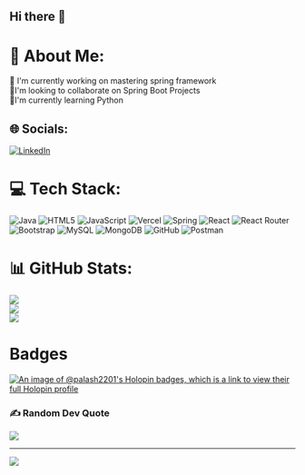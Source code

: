 ## Hi there 👋

# 💫 About Me:
🔭 I'm currently working on mastering spring framework<br>👯I'm looking to collaborate on Spring Boot Projects<br>🌱I'm currently learning Python <br>


## 🌐 Socials:
[![LinkedIn](https://img.shields.io/badge/LinkedIn-%230077B5.svg?logo=linkedin&logoColor=white)](https://linkedin.com/in/palash-mahajan-6a4668275) 

# 💻 Tech Stack:
![Java](https://img.shields.io/badge/java-%23ED8B00.svg?style=for-the-badge&logo=openjdk&logoColor=white) ![HTML5](https://img.shields.io/badge/html5-%23E34F26.svg?style=for-the-badge&logo=html5&logoColor=white) ![JavaScript](https://img.shields.io/badge/javascript-%23323330.svg?style=for-the-badge&logo=javascript&logoColor=%23F7DF1E) ![Vercel](https://img.shields.io/badge/vercel-%23000000.svg?style=for-the-badge&logo=vercel&logoColor=white) ![Spring](https://img.shields.io/badge/spring-%236DB33F.svg?style=for-the-badge&logo=spring&logoColor=white) ![React](https://img.shields.io/badge/react-%2320232a.svg?style=for-the-badge&logo=react&logoColor=%2361DAFB) ![React Router](https://img.shields.io/badge/React_Router-CA4245?style=for-the-badge&logo=react-router&logoColor=white) ![Bootstrap](https://img.shields.io/badge/bootstrap-%238511FA.svg?style=for-the-badge&logo=bootstrap&logoColor=white) ![MySQL](https://img.shields.io/badge/mysql-4479A1.svg?style=for-the-badge&logo=mysql&logoColor=white) ![MongoDB](https://img.shields.io/badge/MongoDB-%234ea94b.svg?style=for-the-badge&logo=mongodb&logoColor=white) ![GitHub](https://img.shields.io/badge/github-%23121011.svg?style=for-the-badge&logo=github&logoColor=white) ![Postman](https://img.shields.io/badge/Postman-FF6C37?style=for-the-badge&logo=postman&logoColor=white)
# 📊 GitHub Stats:
![](https://github-readme-stats.vercel.app/api?username=PALASH2201&theme=radical&hide_border=false&include_all_commits=false&count_private=false)<br/>
![](https://github-readme-streak-stats.herokuapp.com/?user=PALASH2201&theme=radical&hide_border=false)<br/>
![](https://github-readme-stats.vercel.app/api/top-langs/?username=PALASH2201&theme=radical&hide_border=false&include_all_commits=false&count_private=false&layout=compact)  

# Badges
[![An image of @palash2201's Holopin badges, which is a link to view their full Holopin profile](https://holopin.me/palash2201)](https://holopin.io/@palash2201)

### ✍️ Random Dev Quote
![](https://quotes-github-readme.vercel.app/api?type=horizontal&theme=radical)

---
[![](https://visitcount.itsvg.in/api?id=PALASH2201&icon=0&color=0)](https://visitcount.itsvg.in)

<!-- Proudly created with GPRM ( https://gprm.itsvg.in ) -->
